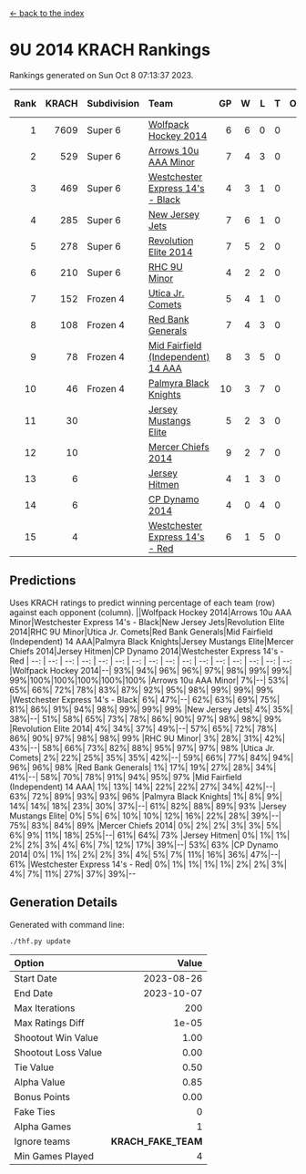 [<- back to the index](readme.md)
# 9U 2014 KRACH Rankings
Rankings generated on Sun Oct  8 07:13:37 2023.

Rank|KRACH|Subdivision|Team|GP|W|L|T|OTW|OTL|SoS|Exp Wins|Win Diff
---:|---:|:---|:---|---:|---:|---:|---:|---:|---:|---:|---:|---:
1|7609|Super 6|[Wolfpack Hockey 2014](https://gamesheetstats.com/seasons/3664/teams/140871/schedule)|6|6|0|0|0|0|177|6.8|-0.0
2|529|Super 6|[Arrows 10u AAA Minor](https://gamesheetstats.com/seasons/3664/teams/140872/schedule)|7|4|3|0|0|1|2022|4.8|-0.0
3|469|Super 6|[Westchester Express 14's - Black](https://gamesheetstats.com/seasons/3664/teams/140873/schedule)|4|3|1|0|0|0|158|3.9|0.0
4|285|Super 6|[New Jersey Jets](https://gamesheetstats.com/seasons/3664/teams/140881/schedule)|7|6|1|0|0|0|80|6.9|0.0
5|278|Super 6|[Revolution Elite 2014](https://gamesheetstats.com/seasons/3664/teams/140880/schedule)|7|5|2|0|2|0|168|5.9|0.0
6|210|Super 6|[RHC 9U Minor](https://gamesheetstats.com/seasons/3664/teams/140876/schedule)|4|2|2|0|0|0|296|2.9|0.0
7|152|Frozen 4|[Utica Jr. Comets](https://gamesheetstats.com/seasons/3664/teams/140884/schedule)|5|4|1|0|0|0|45|4.9|0.0
8|108|Frozen 4|[Red Bank Generals](https://gamesheetstats.com/seasons/3664/teams/140883/schedule)|7|4|3|0|0|0|127|4.9|0.0
9|78|Frozen 4|[Mid Fairfield (Independent) 14 AAA](https://gamesheetstats.com/seasons/3664/teams/140878/schedule)|8|3|5|0|1|0|1033|3.9|0.0
10|46|Frozen 4|[Palmyra Black Knights](https://gamesheetstats.com/seasons/3664/teams/140875/schedule)|10|3|7|0|0|1|1507|3.9|0.0
11|30||[Jersey Mustangs Elite](https://gamesheetstats.com/seasons/3664/teams/140888/schedule)|5|2|3|0|0|0|122|2.9|0.0
12|10||[Mercer Chiefs 2014](https://gamesheetstats.com/seasons/3664/teams/140885/schedule)|9|2|7|0|0|1|90|2.9|0.0
13|6||[Jersey Hitmen](https://gamesheetstats.com/seasons/3664/teams/140879/schedule)|4|1|3|0|0|0|1566|1.9|0.0
14|6||[CP Dynamo 2014](https://gamesheetstats.com/seasons/3664/teams/140877/schedule)|4|0|4|0|0|0|62|0.9|0.0
15|4||[Westchester Express 14's - Red](https://gamesheetstats.com/seasons/3664/teams/140887/schedule)|6|1|5|0|0|0|17|1.9|0.0

## Predictions
Uses KRACH ratings to predict winning percentage of each team (row) against each opponent (column).
||Wolfpack Hockey 2014|Arrows 10u AAA Minor|Westchester Express 14's - Black|New Jersey Jets|Revolution Elite 2014|RHC 9U Minor|Utica Jr. Comets|Red Bank Generals|Mid Fairfield (Independent) 14 AAA|Palmyra Black Knights|Jersey Mustangs Elite|Mercer Chiefs 2014|Jersey Hitmen|CP Dynamo 2014|Westchester Express 14's - Red
| --: | --: | --: | --: | --: | --: | --: | --: | --: | --: | --: | --: | --: | --: | --: | --: 
|Wolfpack Hockey 2014|--| 93%| 94%| 96%| 96%| 97%| 98%| 99%| 99%| 99%|100%|100%|100%|100%|100%
|Arrows 10u AAA Minor|  7%|--| 53%| 65%| 66%| 72%| 78%| 83%| 87%| 92%| 95%| 98%| 99%| 99%| 99%
|Westchester Express 14's - Black|  6%| 47%|--| 62%| 63%| 69%| 75%| 81%| 86%| 91%| 94%| 98%| 99%| 99%| 99%
|New Jersey Jets|  4%| 35%| 38%|--| 51%| 58%| 65%| 73%| 78%| 86%| 90%| 97%| 98%| 98%| 99%
|Revolution Elite 2014|  4%| 34%| 37%| 49%|--| 57%| 65%| 72%| 78%| 86%| 90%| 97%| 98%| 98%| 99%
|RHC 9U Minor|  3%| 28%| 31%| 42%| 43%|--| 58%| 66%| 73%| 82%| 88%| 95%| 97%| 97%| 98%
|Utica Jr. Comets|  2%| 22%| 25%| 35%| 35%| 42%|--| 59%| 66%| 77%| 84%| 94%| 96%| 96%| 98%
|Red Bank Generals|  1%| 17%| 19%| 27%| 28%| 34%| 41%|--| 58%| 70%| 78%| 91%| 94%| 95%| 97%
|Mid Fairfield (Independent) 14 AAA|  1%| 13%| 14%| 22%| 22%| 27%| 34%| 42%|--| 63%| 72%| 89%| 93%| 93%| 96%
|Palmyra Black Knights|  1%|  8%|  9%| 14%| 14%| 18%| 23%| 30%| 37%|--| 61%| 82%| 88%| 89%| 93%
|Jersey Mustangs Elite|  0%|  5%|  6%| 10%| 10%| 12%| 16%| 22%| 28%| 39%|--| 75%| 83%| 84%| 89%
|Mercer Chiefs 2014|  0%|  2%|  2%|  3%|  3%|  5%|  6%|  9%| 11%| 18%| 25%|--| 61%| 64%| 73%
|Jersey Hitmen|  0%|  1%|  1%|  2%|  2%|  3%|  4%|  6%|  7%| 12%| 17%| 39%|--| 53%| 63%
|CP Dynamo 2014|  0%|  1%|  1%|  2%|  2%|  3%|  4%|  5%|  7%| 11%| 16%| 36%| 47%|--| 61%
|Westchester Express 14's - Red|  0%|  1%|  1%|  1%|  1%|  2%|  2%|  3%|  4%|  7%| 11%| 27%| 37%| 39%|--

## Generation Details

Generated with command line:
```
./thf.py update
```

| Option | Value |
| :----- | ----: |
| Start Date | 2023-08-26 |
| End Date | 2023-10-07 |
| Max Iterations | 200 |
| Max Ratings Diff | 1e-05 |
| Shootout Win Value | 1.00 |
| Shootout Loss Value | 0.00 |
| Tie Value | 0.50 |
| Alpha Value | 0.85 |
| Bonus Points | 0.00 |
| Fake Ties | 0 |
| Alpha Games | 1 |
| Ignore teams | __KRACH_FAKE_TEAM__ |
| Min Games Played | 4 |

